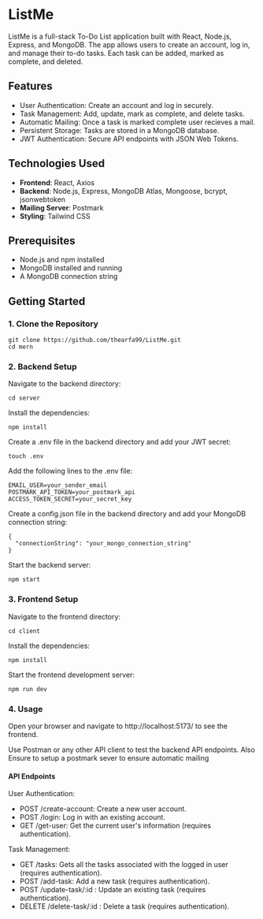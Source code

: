# ListMe

ListMe is a full-stack To-Do List application built with React, Node.js, Express, and MongoDB. The app allows users to create an account, log in, and manage their to-do tasks. Each task can be added, marked as complete, and deleted.

## Features

- User Authentication: Create an account and log in securely.
- Task Management: Add, update, mark as complete, and delete tasks.
- Automatic Mailing: Once a task is marked complete user recieves a mail.
- Persistent Storage: Tasks are stored in a MongoDB database.
- JWT Authentication: Secure API endpoints with JSON Web Tokens.

## Technologies Used

- **Frontend**: React, Axios
- **Backend**: Node.js, Express, MongoDB Atlas, Mongoose, bcrypt, jsonwebtoken
- **Mailing Server**: Postmark
- **Styling**: Tailwind CSS

## Prerequisites

- Node.js and npm installed
- MongoDB installed and running
- A MongoDB connection string

## Getting Started

### 1. Clone the Repository
```
git clone https://github.com/thearfa99/ListMe.git
cd mern
```
### 2. Backend Setup

Navigate to the backend directory:
```
cd server
```
Install the dependencies:
```
npm install
```
Create a .env file in the backend directory and add your JWT secret:
```
touch .env
```
Add the following lines to the .env file:
```
EMAIL_USER=your_sender_email
POSTMARK_API_TOKEN=your_postmark_api
ACCESS_TOKEN_SECRET=your_secret_key
```
Create a config.json file in the backend directory and add your MongoDB connection string:
```
{
  "connectionString": "your_mongo_connection_string"
}
```
Start the backend server:
```
npm start
```
### 3. Frontend Setup
Navigate to the frontend directory:
```
cd client
```
Install the dependencies:
```
npm install
```
Start the frontend development server:
```
npm run dev
```
### 4. Usage
Open your browser and navigate to http://localhost:5173/ to see the frontend.

Use Postman or any other API client to test the backend API endpoints.
Also Ensure to setup a postmark sever to ensure automatic mailing

#### API Endpoints
User Authentication:
- POST /create-account: Create a new user account.
- POST /login: Log in with an existing account.
- GET /get-user: Get the current user's information (requires authentication).

Task Management:
- GET /tasks: Gets all the tasks associated with the logged in user (requires authentication).
- POST /add-task: Add a new task (requires authentication).
- POST /update-task/:id : Update an existing task (requires authentication).
- DELETE /delete-task/:id : Delete a task (requires authentication).
